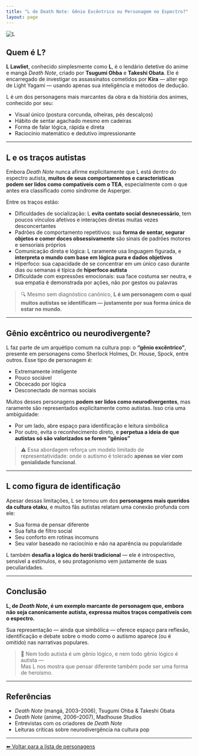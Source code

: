 ```yaml
---
title: "L de Death Note: Gênio Excêntrico ou Personagem no Espectro?"
layout: page
---
```


![L](https://itxesco.github.io/assets/figuras/autismo/L_2.jpg)

## Quem é L?

**L Lawliet**, conhecido simplesmente como **L**, é o lendário detetive do anime e mangá *Death Note*, criado por **Tsugumi Ohba** e **Takeshi Obata**. Ele é encarregado de investigar os assassinatos cometidos por **Kira** — alter ego de Light Yagami — usando apenas sua inteligência e métodos de dedução.

L é um dos personagens mais marcantes da obra e da história dos animes, conhecido por seu:

- Visual único (postura corcunda, olheiras, pés descalços)  
- Hábito de sentar agachado mesmo em cadeiras  
- Forma de falar lógica, rápida e direta  
- Raciocínio matemático e dedutivo impressionante

---

## L e os traços autistas

Embora *Death Note* nunca afirme explicitamente que L está dentro do espectro autista, **muitos de seus comportamentos e características podem ser lidos como compatíveis com o TEA**, especialmente com o que antes era classificado como síndrome de Asperger.

Entre os traços estão:

- Dificuldades de socialização: L **evita contato social desnecessário**, tem poucos vínculos afetivos e interações diretas muitas vezes desconcertantes  
- Padrões de comportamento repetitivos: sua **forma de sentar, segurar objetos e comer doces obsessivamente** são sinais de padrões motores e sensoriais próprios  
- Comunicação direta e lógica: L raramente usa linguagem figurada, e **interpreta o mundo com base em lógica pura e dados objetivos**  
- Hiperfoco: sua capacidade de se concentrar em um único caso durante dias ou semanas é típica de **hiperfoco autista**  
- Dificuldade com expressões emocionais: sua face costuma ser neutra, e sua empatia é demonstrada por ações, não por gestos ou palavras

> 🔍 Mesmo sem diagnóstico canônico, **L é um personagem com o qual muitos autistas se identificam — justamente por sua forma única de estar no mundo.**

---

## Gênio excêntrico ou neurodivergente?

L faz parte de um arquétipo comum na cultura pop: o **“gênio excêntrico”**, presente em personagens como Sherlock Holmes, Dr. House, Spock, entre outros. Esse tipo de personagem é:

- Extremamente inteligente  
- Pouco sociável  
- Obcecado por lógica  
- Desconectado de normas sociais

Muitos desses personagens **podem ser lidos como neurodivergentes**, mas raramente são representados explicitamente como autistas. Isso cria uma ambiguidade:

- Por um lado, abre espaço para identificação e leitura simbólica  
- Por outro, evita o reconhecimento direto, e **perpetua a ideia de que autistas só são valorizados se forem “gênios”**

> ⚠️ Essa abordagem reforça um modelo limitado de representatividade: onde o autismo é tolerado **apenas se vier com genialidade funcional**.

---

## L como figura de identificação

Apesar dessas limitações, L se tornou um dos **personagens mais queridos da cultura otaku**, e muitos fãs autistas relatam uma conexão profunda com ele:

- Sua forma de pensar diferente  
- Sua falta de filtro social  
- Seu conforto em rotinas incomuns  
- Seu valor baseado no raciocínio e não na aparência ou popularidade

L também **desafia a lógica do herói tradicional** — ele é introspectivo, sensível a estímulos, e seu protagonismo vem justamente de suas peculiaridades.

---

## Conclusão

**L, de *Death Note*, é um exemplo marcante de personagem que, embora não seja canonicamente autista, expressa muitos traços compatíveis com o espectro.**

Sua representação — ainda que simbólica — oferece espaço para reflexão, identificação e debate sobre o modo como o autismo aparece (ou é omitido) nas narrativas populares.

> 🧠 Nem todo autista é um gênio lógico, e nem todo gênio lógico é autista —  
> Mas L nos mostra que pensar diferente também pode ser uma forma de heroísmo.

---

## Referências

- *Death Note* (mangá, 2003–2006), Tsugumi Ohba & Takeshi Obata  
- *Death Note* (anime, 2006–2007), Madhouse Studios  
- Entrevistas com os criadores de *Death Note*  
- Leituras críticas sobre neurodivergência na cultura pop

---

[⬅ Voltar para a lista de personagens](/pages/autismo/superherois.html)
